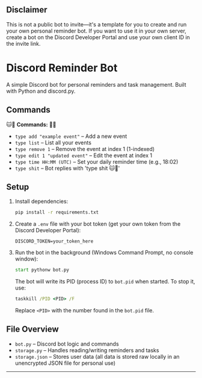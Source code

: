 ## Disclaimer
This is not a public bot to invite—it's a template for you to create and run your own personal reminder bot. If you want to use it in your own server, create a bot on the Discord Developer Portal and use your own client ID in the invite link.

# Discord Reminder Bot

A simple Discord bot for personal reminders and task management. Built with Python and discord.py.

## Commands

🐱🌹 **Commands:** 🌹🐱
- `type add "example event"` – Add a new event
- `type list` – List all your events
- `type remove 1` – Remove the event at index 1 (1-indexed)
- `type edit 1 "updated event"` – Edit the event at index 1
- `type time HH:MM (UTC)` – Set your daily reminder time (e.g., 18:02)
- `type shit` – Bot replies with 'type shit 🐱🌹'

## Setup

1. Install dependencies:
   ```bash
   pip install -r requirements.txt
   ```
2. Create a `.env` file with your bot token (get your own token from the Discord Developer Portal):
   ```env
   DISCORD_TOKEN=your_token_here
   ```
3. Run the bot in the background (Windows Command Prompt, no console window):
   ```cmd
   start pythonw bot.py
   ```
   The bot will write its PID (process ID) to `bot.pid` when started. To stop it, use:
   ```cmd
   taskkill /PID <PID> /F
   ```
   Replace `<PID>` with the number found in the `bot.pid` file.

## File Overview
- `bot.py` – Discord bot logic and commands
- `storage.py` – Handles reading/writing reminders and tasks
- `storage.json` – Stores user data (all data is stored raw locally in an unencrypted JSON file for personal use)

---
